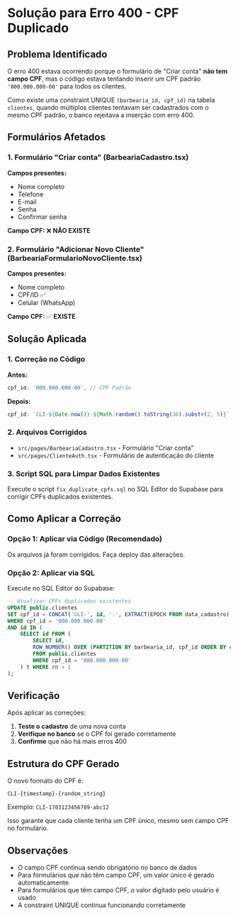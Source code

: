 # Solução para Erro 400 - CPF Duplicado

## Problema Identificado

O erro 400 estava ocorrendo porque o formulário de "Criar conta" **não tem campo CPF**, mas o código estava tentando inserir um CPF padrão `'000.000.000-00'` para todos os clientes.

Como existe uma constraint UNIQUE `(barbearia_id, cpf_id)` na tabela `clientes`, quando múltiplos clientes tentavam ser cadastrados com o mesmo CPF padrão, o banco rejeitava a inserção com erro 400.

## Formulários Afetados

### 1. Formulário "Criar conta" (BarbeariaCadastro.tsx)
**Campos presentes:**
- Nome completo
- Telefone  
- E-mail
- Senha
- Confirmar senha

**Campo CPF:** ❌ **NÃO EXISTE**

### 2. Formulário "Adicionar Novo Cliente" (BarbeariaFormularioNovoCliente.tsx)
**Campos presentes:**
- Nome completo
- CPF/ID ✅
- Celular (WhatsApp)

**Campo CPF:** ✅ **EXISTE**

## Solução Aplicada

### 1. Correção no Código

**Antes:**
```javascript
cpf_id: '000.000.000-00', // CPF Padrão
```

**Depois:**
```javascript
cpf_id: `CLI-${Date.now()}-${Math.random().toString(36).substr(2, 5)}`, // CPF único baseado em timestamp
```

### 2. Arquivos Corrigidos

- `src/pages/BarbeariaCadastro.tsx` - Formulário "Criar conta"
- `src/pages/ClienteAuth.tsx` - Formulário de autenticação do cliente

### 3. Script SQL para Limpar Dados Existentes

Execute o script `fix_duplicate_cpfs.sql` no SQL Editor do Supabase para corrigir CPFs duplicados existentes.

## Como Aplicar a Correção

### Opção 1: Aplicar via Código (Recomendado)
Os arquivos já foram corrigidos. Faça deploy das alterações.

### Opção 2: Aplicar via SQL
Execute no SQL Editor do Supabase:

```sql
-- Atualizar CPFs duplicados existentes
UPDATE public.clientes 
SET cpf_id = CONCAT('CLI-', id, '-', EXTRACT(EPOCH FROM data_cadastro)::text)
WHERE cpf_id = '000.000.000-00' 
AND id IN (
    SELECT id FROM (
        SELECT id,
        ROW_NUMBER() OVER (PARTITION BY barbearia_id, cpf_id ORDER BY data_cadastro) as rn
        FROM public.clientes 
        WHERE cpf_id = '000.000.000-00'
    ) t WHERE rn > 1
);
```

## Verificação

Após aplicar as correções:

1. **Teste o cadastro** de uma nova conta
2. **Verifique no banco** se o CPF foi gerado corretamente
3. **Confirme** que não há mais erros 400

## Estrutura do CPF Gerado

O novo formato do CPF é:
```
CLI-{timestamp}-{random_string}
```

Exemplo: `CLI-1703123456789-abc12`

Isso garante que cada cliente tenha um CPF único, mesmo sem campo CPF no formulário.

## Observações

- O campo CPF continua sendo obrigatório no banco de dados
- Para formulários que não têm campo CPF, um valor único é gerado automaticamente
- Para formulários que têm campo CPF, o valor digitado pelo usuário é usado
- A constraint UNIQUE continua funcionando corretamente 